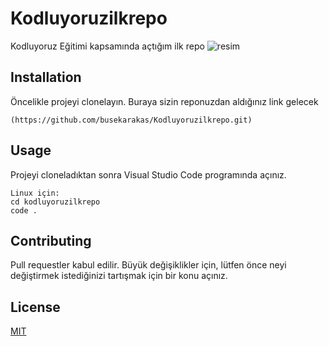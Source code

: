# Kodluyoruzilkrepo
Kodluyoruz Eğitimi kapsamında açtığım ilk repo
![resim](https://imgyukle.com/f/2022/10/02/n3hxxH.png)

## Installation

Öncelikle projeyi clonelayın. Buraya sizin reponuzdan aldığınız link gelecek 
```
(https://github.com/busekarakas/Kodluyoruzilkrepo.git)
````
## Usage

Projeyi cloneladıktan sonra Visual Studio Code programında açınız.

```
Linux için:
cd kodluyoruzilkrepo
code .
```

## Contributing
Pull requestler kabul edilir. Büyük değişiklikler için, lütfen önce neyi değiştirmek istediğinizi tartışmak için bir konu açınız.

## License
[MIT](https://choosealicense.com/licenses/mit/)
